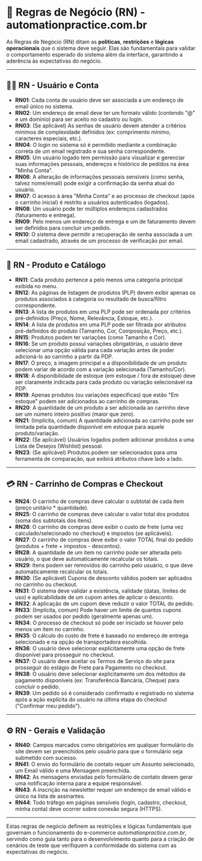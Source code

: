 # 📘 Regras de Negócio (RN) - automationpractice.com.br

As Regras de Negócio (RN) ditam as **políticas**, **restrições** e **lógicas operacionais** que o sistema deve seguir. Elas são fundamentais para validar o comportamento esperado do sistema além da interface, garantindo a aderência às expectativas do negócio.

---

## 🧑‍💼 RN - Usuário e Conta

- **RN01**: Cada conta de usuário deve ser associada a um endereço de email único no sistema.
- **RN02**: Um endereço de email deve ter um formato válido (contendo "@" e um domínio) para ser aceito no cadastro ou login.
- **RN03**: (Se aplicável) As senhas de usuário devem atender a critérios mínimos de complexidade definidos (ex: comprimento mínimo, caracteres especiais, etc.).
- **RN04**: O login no sistema só é permitido mediante a combinação correta de um email registrado e sua senha correspondente.
- **RN05**: Um usuário logado tem permissão para visualizar e gerenciar suas informações pessoais, endereços e histórico de pedidos na área "Minha Conta".
- **RN06**: A alteração de informações pessoais sensíveis (como senha, talvez nome/email) pode exigir a confirmação da senha atual do usuário.
- **RN07**: O acesso à área "Minha Conta" e ao processo de checkout (após o carrinho inicial) é restrito a usuários autenticados (logados).
- **RN08**: Um usuário pode ter múltiplos endereços cadastrados (faturamento e entrega).
- **RN09**: Pelo menos um endereço de entrega e um de faturamento devem ser definidos para concluir um pedido.
- **RN10**: O sistema deve permitir a recuperação de senha associada a um email cadastrado, através de um processo de verificação por email.

---

## 🛒 RN - Produto e Catálogo

- **RN11**: Cada produto pertence a pelo menos uma categoria principal exibida no menu.
- **RN12**: As páginas de listagem de produtos (PLP) devem exibir apenas os produtos associados à categoria ou resultado de busca/filtro correspondente.
- **RN13**: A lista de produtos em uma PLP pode ser ordenada por critérios pré-definidos (Preço, Nome, Relevância, Estoque, etc.).
- **RN14**: A lista de produtos em uma PLP pode ser filtrada por atributos pré-definidos do produto (Tamanho, Cor, Composição, Preço, etc.).
- **RN15**: Produtos podem ter variações (como Tamanho e Cor).
- **RN16**: Se um produto possui variações obrigatórias, o usuário deve selecionar uma opção válida para cada variação antes de poder adicioná-lo ao carrinho a partir da PDP.
- **RN17**: O preço, a imagem principal e a disponibilidade de um produto podem variar de acordo com a variação selecionada (Tamanho/Cor).
- **RN18**: A disponibilidade de estoque (em estoque / fora de estoque) deve ser claramente indicada para cada produto ou variação selecionável na PDP.
- **RN19**: Apenas produtos (ou variações específicas) que estão "Em estoque" podem ser adicionados ao carrinho de compras.
- **RN20**: A quantidade de um produto a ser adicionada ao carrinho deve ser um número inteiro positivo (maior que zero).
- **RN21**: (Implícita, comum) A quantidade adicionada ao carrinho pode ser limitada pela quantidade disponível em estoque para aquele produto/variação.
- **RN22**: (Se aplicável) Usuários logados podem adicionar produtos a uma Lista de Desejos (Wishlist) pessoal.
- **RN23**: (Se aplicável) Produtos podem ser selecionados para uma ferramenta de comparação, que exibirá atributos chave lado a lado.

---

## 💳 RN - Carrinho de Compras e Checkout

- **RN24**: O carrinho de compras deve calcular o subtotal de cada item (preço unitário * quantidade).
- **RN25**: O carrinho de compras deve calcular o valor total dos produtos (soma dos subtotais dos itens).
- **RN26**: O carrinho de compras deve exibir o custo de frete (uma vez calculado/selecionado no checkout) e impostos (se aplicáveis).
- **RN27**: O carrinho de compras deve exibir o valor TOTAL final do pedido (produtos + frete + impostos - descontos).
- **RN28**: A quantidade de um item no carrinho pode ser alterada pelo usuário, o que deve automaticamente recalcular os totais.
- **RN29**: Itens podem ser removidos do carrinho pelo usuário, o que deve automaticamente recalcular os totais.
- **RN30**: (Se aplicável) Cupons de desconto válidos podem ser aplicados no carrinho ou checkout.
- **RN31**: O sistema deve validar a existência, validade (datas, limites de uso) e aplicabilidade de um cupom antes de aplicar o desconto.
- **RN32**: A aplicação de um cupom deve reduzir o valor TOTAL do pedido.
- **RN33**: (Implícita, comum) Pode haver um limite de quantos cupons podem ser usados por pedido (geralmente apenas um).
- **RN34**: O processo de checkout só pode ser iniciado se houver pelo menos um item no carrinho.
- **RN35**: O cálculo do custo de frete é baseado no endereço de entrega selecionado e na opção de transportadora escolhida.
- **RN36**: O usuário deve selecionar explicitamente uma opção de frete disponível para prosseguir no checkout.
- **RN37**: O usuário deve aceitar os Termos de Serviço do site para prosseguir do estágio de Frete para Pagamento no checkout.
- **RN38**: O usuário deve selecionar explicitamente um dos métodos de pagamento disponíveis (ex: Transferência Bancária, Cheque) para concluir o pedido.
- **RN39**: Um pedido só é considerado confirmado e registrado no sistema após a ação explícita do usuário na última etapa do checkout ("Confirmar meu pedido").

---

## ⚙️ RN - Gerais e Validação

- **RN40**: Campos marcados como obrigatórios em qualquer formulário do site devem ser preenchidos pelo usuário para que o formulário seja submetido com sucesso.
- **RN41**: O envio do formulário de contato requer um Assunto selecionado, um Email válido e uma Mensagem preenchida.
- **RN42**: As mensagens enviadas pelo formulário de contato devem gerar uma notificação interna para a equipe responsável.
- **RN43**: A inscrição na newsletter requer um endereço de email válido e único na lista de assinantes.
- **RN44**: Todo tráfego em páginas sensíveis (login, cadastro, checkout, minha conta) deve ocorrer sobre conexão segura (HTTPS).

---

Estas regras de negócio definem as restrições e lógicas fundamentais que governam o funcionamento do e-commerce *automationpractice.com.br*, servindo como guia tanto para o desenvolvimento quanto para a criação de cenários de teste que verifiquem a conformidade do sistema com as expectativas do negócio.
